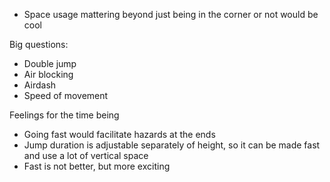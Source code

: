 - Space usage mattering beyond just being in the corner or not would be cool

Big questions:
- Double jump
- Air blocking
- Airdash
- Speed of movement

Feelings for the time being
- Going fast would facilitate hazards at the ends
- Jump duration is adjustable separately of height, so it can be made fast and use a lot of vertical space
- Fast is not better, but more exciting